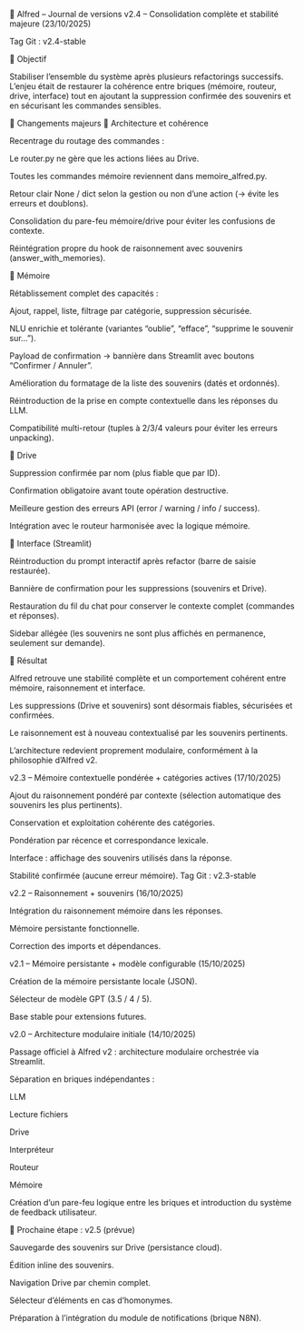 🧠 Alfred – Journal de versions
v2.4 – Consolidation complète et stabilité majeure (23/10/2025)

Tag Git : v2.4-stable

🔧 Objectif

Stabiliser l’ensemble du système après plusieurs refactorings successifs.
L’enjeu était de restaurer la cohérence entre briques (mémoire, routeur, drive, interface) tout en ajoutant la suppression confirmée des souvenirs et en sécurisant les commandes sensibles.

🧩 Changements majeurs
🔹 Architecture et cohérence

Recentrage du routage des commandes :

Le router.py ne gère que les actions liées au Drive.

Toutes les commandes mémoire reviennent dans memoire_alfred.py.

Retour clair None / dict selon la gestion ou non d’une action (→ évite les erreurs et doublons).

Consolidation du pare-feu mémoire/drive pour éviter les confusions de contexte.

Réintégration propre du hook de raisonnement avec souvenirs (answer_with_memories).

🔹 Mémoire

Rétablissement complet des capacités :

Ajout, rappel, liste, filtrage par catégorie, suppression sécurisée.

NLU enrichie et tolérante (variantes “oublie”, “efface”, “supprime le souvenir sur…”).

Payload de confirmation → bannière dans Streamlit avec boutons “Confirmer / Annuler”.

Amélioration du formatage de la liste des souvenirs (datés et ordonnés).

Réintroduction de la prise en compte contextuelle dans les réponses du LLM.

Compatibilité multi-retour (tuples à 2/3/4 valeurs pour éviter les erreurs unpacking).

🔹 Drive

Suppression confirmée par nom (plus fiable que par ID).

Confirmation obligatoire avant toute opération destructive.

Meilleure gestion des erreurs API (error / warning / info / success).

Intégration avec le routeur harmonisée avec la logique mémoire.

🔹 Interface (Streamlit)

Réintroduction du prompt interactif après refactor (barre de saisie restaurée).

Bannière de confirmation pour les suppressions (souvenirs et Drive).

Restauration du fil du chat pour conserver le contexte complet (commandes et réponses).

Sidebar allégée (les souvenirs ne sont plus affichés en permanence, seulement sur demande).

🧠 Résultat

Alfred retrouve une stabilité complète et un comportement cohérent entre mémoire, raisonnement et interface.

Les suppressions (Drive et souvenirs) sont désormais fiables, sécurisées et confirmées.

Le raisonnement est à nouveau contextualisé par les souvenirs pertinents.

L’architecture redevient proprement modulaire, conformément à la philosophie d’Alfred v2.

v2.3 – Mémoire contextuelle pondérée + catégories actives (17/10/2025)

Ajout du raisonnement pondéré par contexte (sélection automatique des souvenirs les plus pertinents).

Conservation et exploitation cohérente des catégories.

Pondération par récence et correspondance lexicale.

Interface : affichage des souvenirs utilisés dans la réponse.

Stabilité confirmée (aucune erreur mémoire).
Tag Git : v2.3-stable

v2.2 – Raisonnement + souvenirs (16/10/2025)

Intégration du raisonnement mémoire dans les réponses.

Mémoire persistante fonctionnelle.

Correction des imports et dépendances.

v2.1 – Mémoire persistante + modèle configurable (15/10/2025)

Création de la mémoire persistante locale (JSON).

Sélecteur de modèle GPT (3.5 / 4 / 5).

Base stable pour extensions futures.

v2.0 – Architecture modulaire initiale (14/10/2025)

Passage officiel à Alfred v2 : architecture modulaire orchestrée via Streamlit.

Séparation en briques indépendantes :

LLM

Lecture fichiers

Drive

Interpréteur

Routeur

Mémoire

Création d’un pare-feu logique entre les briques et introduction du système de feedback utilisateur.

🧩 Prochaine étape : v2.5 (prévue)

Sauvegarde des souvenirs sur Drive (persistance cloud).

Édition inline des souvenirs.

Navigation Drive par chemin complet.

Sélecteur d’éléments en cas d’homonymes.

Préparation à l’intégration du module de notifications (brique N8N).